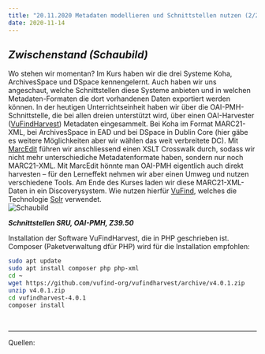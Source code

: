 ```yaml
---
title: "20.11.2020 Metadaten modellieren und Schnittstellen nutzen (2/2)"
date: 2020-11-14
---
```


## *Zwischenstand (Schaubild)*  

Wo stehen wir momentan? Im Kurs haben wir die drei Systeme Koha, ArchivesSpace und DSpace kennengelernt. Auch haben wir uns angeschaut, welche Schnittstellen diese Systeme anbieten und in welchen Metadaten-Formaten die dort vorhandenen Daten exportiert werden können. In der heutigen Unterrichtseinheit haben wir über die OAI-PMH-Schnittstelle, die bei allen dreien unterstützt wird, über einen OAI-Harvester ([VuFindHarvest](https://github.com/vufind-org/vufindharvest)) Metadaten eingesammelt. Bei Koha im Format MARC21-XML, bei ArchivesSpace in EAD und bei DSpace in Dublin Core (hier gäbe es weitere Möglichkeiten aber wir wählen das weit verbreitete DC). Mit [MarcEdit](https://en.wikipedia.org/wiki/MarcEdit) führen wir anschliessend einen XSLT Crosswalk durch, sodass wir nicht mehr unterschiediche Metadatenformate haben, sondern nur noch MARC21-XML. Mit MarcEdit hönnte man OAI-PMH eigentlich auch direkt harvesten – für den Lerneffekt nehmen wir aber einen Umweg und nutzen verschiedene Tools. Am Ende des Kurses laden wir diese MARC21-XML-Daten in ein Discoverysystem. Wie nutzen hierfür [VuFind](https://vufind.org/vufind/), welches die Technologie [Solr](https://en.wikipedia.org/wiki/Apache_Solr) verwendet.  
![Schaubild]({{site.baseurl}}/images/schaubild.png)  

***Schnittstellen SRU, OAI-PMH, Z39.50***  

Installation der Software VuFindHarvest, die in PHP geschrieben ist. Composer (Paketverwaltung dfür PHP) wird für die Installation empfohlen:  
```bash
sudo apt update
sudo apt install composer php php-xml
cd ~
wget https://github.com/vufind-org/vufindharvest/archive/v4.0.1.zip
unzip v4.0.1.zip
cd vufindharvest-4.0.1
composer install
```
<br>

---  

Quellen: 
